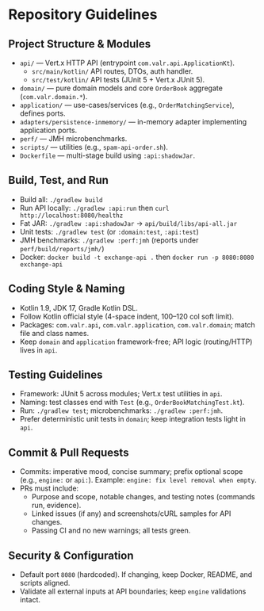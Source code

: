 # Repository Guidelines

## Project Structure & Modules
- `api/` — Vert.x HTTP API (entrypoint `com.valr.api.ApplicationKt`).
  - `src/main/kotlin/` API routes, DTOs, auth handler.
  - `src/test/kotlin/` API tests (JUnit 5 + Vert.x JUnit 5).
- `domain/` — pure domain models and core `OrderBook` aggregate (`com.valr.domain.*`).
- `application/` — use-cases/services (e.g., `OrderMatchingService`), defines ports.
- `adapters/persistence-inmemory/` — in-memory adapter implementing application ports.
- `perf/` — JMH microbenchmarks.
- `scripts/` — utilities (e.g., `spam-api-order.sh`).
- `Dockerfile` — multi-stage build using `:api:shadowJar`.

## Build, Test, and Run
- Build all: `./gradlew build`
- Run API locally: `./gradlew :api:run` then `curl http://localhost:8080/healthz`
- Fat JAR: `./gradlew :api:shadowJar` → `api/build/libs/api-all.jar`
- Unit tests: `./gradlew test` (or `:domain:test`, `:api:test`)
- JMH benchmarks: `./gradlew :perf:jmh` (reports under `perf/build/reports/jmh/`)
- Docker: `docker build -t exchange-api .` then `docker run -p 8080:8080 exchange-api`

## Coding Style & Naming
- Kotlin 1.9, JDK 17, Gradle Kotlin DSL.
- Follow Kotlin official style (4-space indent, 100–120 col soft limit).
- Packages: `com.valr.api`, `com.valr.application`, `com.valr.domain`; match file and class names.
- Keep `domain` and `application` framework-free; API logic (routing/HTTP) lives in `api`.

## Testing Guidelines
- Framework: JUnit 5 across modules; Vert.x test utilities in `api`.
- Naming: test classes end with `Test` (e.g., `OrderBookMatchingTest.kt`).
- Run: `./gradlew test`; microbenchmarks: `./gradlew :perf:jmh`.
- Prefer deterministic unit tests in `domain`; keep integration tests light in `api`.

## Commit & Pull Requests
- Commits: imperative mood, concise summary; prefix optional scope (e.g., `engine:` or `api:`). Example: `engine: fix level removal when empty`.
- PRs must include:
  - Purpose and scope, notable changes, and testing notes (commands run, evidence).
  - Linked issues (if any) and screenshots/cURL samples for API changes.
  - Passing CI and no new warnings; all tests green.

## Security & Configuration
- Default port `8080` (hardcoded). If changing, keep Docker, README, and scripts aligned.
- Validate all external inputs at API boundaries; keep `engine` validations intact.
